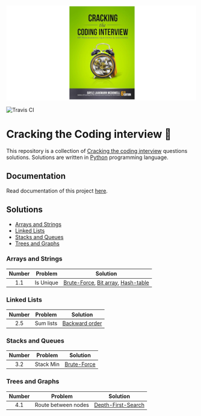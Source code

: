 ![Cracking the Coding Interview](assets/images/cracking_the_coding_interview.png)

![Travis CI][travis_ci]

# Cracking the Coding interview 📔

This repository is a collection of [Cracking the coding
interview][cracking_the_coding_interview] questions solutions.  Solutions are
written in [Python][python] programming language.


## Documentation

Read documentation of this project [here](docs/index.md).


## Solutions

* [Arrays and Strings](#arrays-and-strings)
* [Linked Lists](#linked-lists)
* [Stacks and Queues](#stacks-and-queues)
* [Trees and Graphs](#trees-and-graphs)


### Arrays and Strings

| Number | Problem                  | Solution                                                                                 |
|:------:|:------------------------:|:----------------------------------------------------------------------------------------:|
| 1.1    | Is Unique                | [Brute-Force][1_1_brute_force], [Bit array][1_1_bit_array], [Hash-table][1_1_hash_table] |

### Linked Lists

| Number | Problem                  | Solution                                                                                 |
|:------:|:------------------------:|:----------------------------------------------------------------------------------------:|
| 2.5    | Sum lists                | [Backward order][2_5_backward_order]                                                     |

### Stacks and Queues

| Number | Problem                  | Solution                                                                                 |
|:------:|:------------------------:|:----------------------------------------------------------------------------------------:|
| 3.2    | Stack Min                | [Brute-Force][3_2_brute_force]                                                           |

### Trees and Graphs

| Number | Problem                  | Solution                                                                                 |
|:------:|:------------------------:|:----------------------------------------------------------------------------------------:|
| 4.1    | Route between nodes      | [Depth-First-Search][4_1_dfs]                                                            |



[cracking_the_coding_interview]: https://www.amazon.com/Cracking-Coding-Interview-Programming-Questions/dp/0984782850
[python]: https://python.org
[travis_ci]: https://travis-ci.com/ultimatecoder/cracking_the_coding_interview.svg?branch=master
[1_1_brute_force]: solutions/arrays_and_strings/is_unique.py#L40
[1_1_bit_array]: solutions/arrays_and_strings/is_unique.py#L66
[1_1_hash_table]: solutions/arrays_and_strings/is_unique.py#L109
[2_5_backward_order]: solutions/linked_lists/sum_lists.py#L43
[3_2_brute_force]: solutions/stacks_and_queues/stack_min.py#L12
[4_1_dfs]: solutions/trees_and_graphs/route_between_nodes.py#L12
